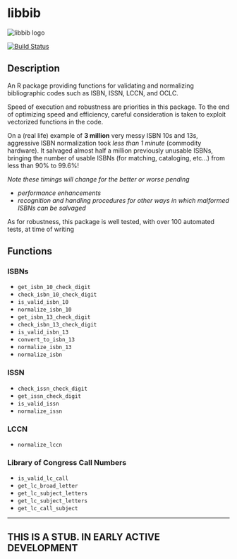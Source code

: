 libbib
===

![libbib logo](http://statethatiamin.com/media/libbibsmall.png)

[![Build Status](http://travis-ci.org/NYPL/libbib.svg?branch=master)](https://travis-ci.org/NYPL/libbib)

## Description
An R package providing functions for validating and normalizing
bibliographic codes such as ISBN, ISSN, LCCN, and OCLC.

Speed of execution and robustness are priorities in this package.
To the end of optimizing speed and efficiency, careful consideration
is taken to exploit vectorized functions in the code.

On a (real life) example of **3 million** very messy ISBN 10s and 13s,
aggressive ISBN normalization took  _less than 1 minute_ (commodity hardware).
It salvaged almost half a million previously unusable ISBNs, bringing
the number of usable ISBNs (for matching, cataloging, etc...) from
less than 90% to 99.6%!

_Note these timings will change for the better or worse pending_
  - _performance enhancements_
  - _recognition and handling procedures for other ways in which
   malformed ISBNs can be salvaged_


As for robustness, this package is well tested, with over 100
automated tests, at time of writing

## Functions
### ISBNs
- `get_isbn_10_check_digit`
- `check_isbn_10_check_digit`
- `is_valid_isbn_10`
- `normalize_isbn_10`
- `get_isbn_13_check_digit`
- `check_isbn_13_check_digit`
- `is_valid_isbn_13`
- `convert_to_isbn_13`
- `normalize_isbn_13`
- `normalize_isbn`
### ISSN
- `check_issn_check_digit`
- `get_issn_check_digit`
- `is_valid_issn`
- `normalize_issn`
### LCCN
- `normalize_lccn`
### Library of Congress Call Numbers
- `is_valid_lc_call`
- `get_lc_broad_letter`
- `get_lc_subject_letters`
- `get_lc_subject_letters`
- `get_lc_call_subject`


---

## THIS IS A STUB. IN EARLY ACTIVE DEVELOPMENT

